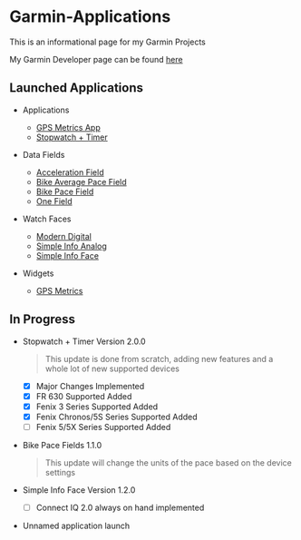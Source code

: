 # Garmin-Applications
This is an informational page for my Garmin Projects

My Garmin Developer page can be found [here](https://apps.garmin.com/en-US/developer/d44894eb-c47f-4268-b66c-05665213045d/apps)

Launched Applications
-

- Applications
	- [GPS Metrics App](https://apps.garmin.com/en-US/apps/e3d33aa5-7d07-4670-a754-9ad7de50562e)						
	- [Stopwatch + Timer](https://apps.garmin.com/en-US/apps/e31d8308-674a-403b-813f-298ce28c9eab)						

- Data Fields
	- [Acceleration Field](https://apps.garmin.com/en-US/apps/b1d5b4a6-92dd-4e9e-b945-cf8f34db179c)					
	- [Bike Average Pace Field](https://apps.garmin.com/en-US/apps/5bcd8fd2-b151-421f-bb7b-d1bb6b1e65f1)			
	- [Bike Pace Field](https://apps.garmin.com/en-US/apps/37f82059-0260-4750-b260-e2d6dbf491a3)							
	- [One Field](https://apps.garmin.com/en-US/apps/33528a69-baf9-45ff-9a8a-8bb32bd391a3) 									

- Watch Faces
	- [Modern Digital](https://apps.garmin.com/en-US/apps/6f8a64a8-754f-4cfd-bf6c-0e6d8a13784e)							
	- [Simple Info Analog](https://apps.garmin.com/en-US/apps/a2cf87c3-3782-4860-bcbf-7863683b5336)					
	- [Simple Info Face](https://apps.garmin.com/en-US/apps/91014c51-68a9-49b0-b3b3-00db139cfd9b) 						

- Widgets	
	- [GPS Metrics](https://apps.garmin.com/en-US/apps/42155349-ebb2-45c3-930e-51bbea912fa6)							


In Progress
-
- Stopwatch + Timer Version 2.0.0
	> This update is done from scratch, adding new features and a whole lot of new supported devices
	- [x] Major Changes Implemented
	- [x] FR 630 Supported Added
	- [x] Fenix 3 Series Supported Added
	- [x] Fenix Chronos/5S Series Supported Added
	- [ ] Fenix 5/5X Series Supported Added

- Bike Pace Fields 1.1.0
	> This update will change the units of the pace based on the device settings

- Simple Info Face Version 1.2.0
	- [ ] Connect IQ 2.0 always on hand implemented
	
- Unnamed application launch 
